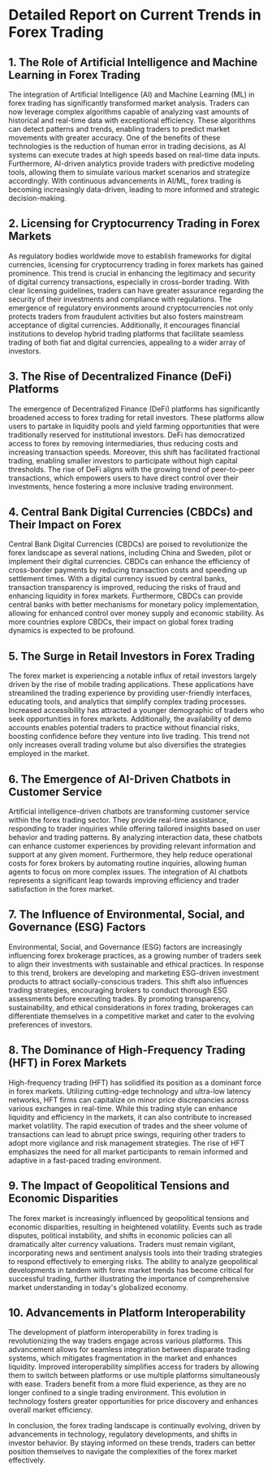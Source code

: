 # Detailed Report on Current Trends in Forex Trading

## 1. The Role of Artificial Intelligence and Machine Learning in Forex Trading

The integration of Artificial Intelligence (AI) and Machine Learning (ML) in forex trading has significantly transformed market analysis. Traders can now leverage complex algorithms capable of analyzing vast amounts of historical and real-time data with exceptional efficiency. These algorithms can detect patterns and trends, enabling traders to predict market movements with greater accuracy. One of the benefits of these technologies is the reduction of human error in trading decisions, as AI systems can execute trades at high speeds based on real-time data inputs. Furthermore, AI-driven analytics provide traders with predictive modeling tools, allowing them to simulate various market scenarios and strategize accordingly. With continuous advancements in AI/ML, forex trading is becoming increasingly data-driven, leading to more informed and strategic decision-making.

## 2. Licensing for Cryptocurrency Trading in Forex Markets

As regulatory bodies worldwide move to establish frameworks for digital currencies, licensing for cryptocurrency trading in forex markets has gained prominence. This trend is crucial in enhancing the legitimacy and security of digital currency transactions, especially in cross-border trading. With clear licensing guidelines, traders can have greater assurance regarding the security of their investments and compliance with regulations. The emergence of regulatory environments around cryptocurrencies not only protects traders from fraudulent activities but also fosters mainstream acceptance of digital currencies. Additionally, it encourages financial institutions to develop hybrid trading platforms that facilitate seamless trading of both fiat and digital currencies, appealing to a wider array of investors.

## 3. The Rise of Decentralized Finance (DeFi) Platforms

The emergence of Decentralized Finance (DeFi) platforms has significantly broadened access to forex trading for retail investors. These platforms allow users to partake in liquidity pools and yield farming opportunities that were traditionally reserved for institutional investors. DeFi has democratized access to forex by removing intermediaries, thus reducing costs and increasing transaction speeds. Moreover, this shift has facilitated fractional trading, enabling smaller investors to participate without high capital thresholds. The rise of DeFi aligns with the growing trend of peer-to-peer transactions, which empowers users to have direct control over their investments, hence fostering a more inclusive trading environment.

## 4. Central Bank Digital Currencies (CBDCs) and Their Impact on Forex

Central Bank Digital Currencies (CBDCs) are poised to revolutionize the forex landscape as several nations, including China and Sweden, pilot or implement their digital currencies. CBDCs can enhance the efficiency of cross-border payments by reducing transaction costs and speeding up settlement times. With a digital currency issued by central banks, transaction transparency is improved, reducing the risks of fraud and enhancing liquidity in forex markets. Furthermore, CBDCs can provide central banks with better mechanisms for monetary policy implementation, allowing for enhanced control over money supply and economic stability. As more countries explore CBDCs, their impact on global forex trading dynamics is expected to be profound.

## 5. The Surge in Retail Investors in Forex Trading

The forex market is experiencing a notable influx of retail investors largely driven by the rise of mobile trading applications. These applications have streamlined the trading experience by providing user-friendly interfaces, educating tools, and analytics that simplify complex trading processes. Increased accessibility has attracted a younger demographic of traders who seek opportunities in forex markets. Additionally, the availability of demo accounts enables potential traders to practice without financial risks, boosting confidence before they venture into live trading. This trend not only increases overall trading volume but also diversifies the strategies employed in the market.

## 6. The Emergence of AI-Driven Chatbots in Customer Service

Artificial intelligence-driven chatbots are transforming customer service within the forex trading sector. They provide real-time assistance, responding to trader inquiries while offering tailored insights based on user behavior and trading patterns. By analyzing interaction data, these chatbots can enhance customer experiences by providing relevant information and support at any given moment. Furthermore, they help reduce operational costs for forex brokers by automating routine inquiries, allowing human agents to focus on more complex issues. The integration of AI chatbots represents a significant leap towards improving efficiency and trader satisfaction in the forex market.

## 7. The Influence of Environmental, Social, and Governance (ESG) Factors

Environmental, Social, and Governance (ESG) factors are increasingly influencing forex brokerage practices, as a growing number of traders seek to align their investments with sustainable and ethical practices. In response to this trend, brokers are developing and marketing ESG-driven investment products to attract socially-conscious traders. This shift also influences trading strategies, encouraging brokers to conduct thorough ESG assessments before executing trades. By promoting transparency, sustainability, and ethical considerations in forex trading, brokerages can differentiate themselves in a competitive market and cater to the evolving preferences of investors.

## 8. The Dominance of High-Frequency Trading (HFT) in Forex Markets

High-frequency trading (HFT) has solidified its position as a dominant force in forex markets. Utilizing cutting-edge technology and ultra-low latency networks, HFT firms can capitalize on minor price discrepancies across various exchanges in real-time. While this trading style can enhance liquidity and efficiency in the markets, it can also contribute to increased market volatility. The rapid execution of trades and the sheer volume of transactions can lead to abrupt price swings, requiring other traders to adopt more vigilance and risk management strategies. The rise of HFT emphasizes the need for all market participants to remain informed and adaptive in a fast-paced trading environment.

## 9. The Impact of Geopolitical Tensions and Economic Disparities

The forex market is increasingly influenced by geopolitical tensions and economic disparities, resulting in heightened volatility. Events such as trade disputes, political instability, and shifts in economic policies can all dramatically alter currency valuations. Traders must remain vigilant, incorporating news and sentiment analysis tools into their trading strategies to respond effectively to emerging risks. The ability to analyze geopolitical developments in tandem with forex market trends has become critical for successful trading, further illustrating the importance of comprehensive market understanding in today's globalized economy.

## 10. Advancements in Platform Interoperability

The development of platform interoperability in forex trading is revolutionizing the way traders engage across various platforms. This advancement allows for seamless integration between disparate trading systems, which mitigates fragmentation in the market and enhances liquidity. Improved interoperability simplifies access for traders by allowing them to switch between platforms or use multiple platforms simultaneously with ease. Traders benefit from a more fluid experience, as they are no longer confined to a single trading environment. This evolution in technology fosters greater opportunities for price discovery and enhances overall market efficiency. 

In conclusion, the forex trading landscape is continually evolving, driven by advancements in technology, regulatory developments, and shifts in investor behavior. By staying informed on these trends, traders can better position themselves to navigate the complexities of the forex market effectively.
